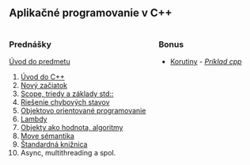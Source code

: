 ## Aplikačné programovanie v C++

<div style="display: flex;">
<div style="flex: 3;">

### Prednášky

[Úvod do predmetu](./?slides=0_course_overview.md)

1. [Úvod do C++](./?slides=1_intro.md)
2. [Nový začiatok](./?slides=2_basics.md)
3. [Scope, triedy a základy std::​](./?slides=3_scope_class.md)
4. [Riešenie chybových stavov](./?slides=4_errors.md)
5. [Objektovo orientované programovanie](./?slides=5_oop.md)
6. [Lambdy](./?slides=lambdas.md)
7. [Objekty ako hodnota, algoritmy](./?slides=6_values_algo.md)
8. [Move sémantika](./?slides=move.md)
9. [Štandardná knižnica](./?slides=std_library_2.md)
10. Async, multithreading a spol.
</div>
<div style="flex: 2;">

### Bonus

* [Korutiny](./bonus/coroutines/coroutines.html) - *[Príklad cpp](./bonus/coroutines/coroutines.cpp)*
</div>
</div>